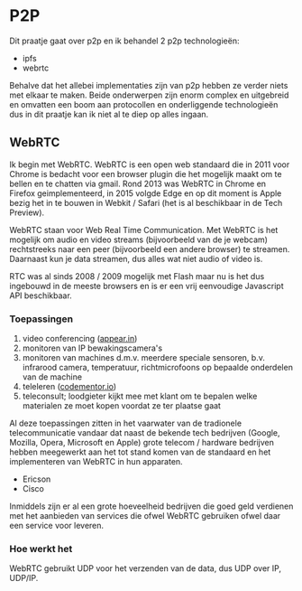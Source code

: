 # P2P

Dit praatje gaat over p2p en ik behandel 2 p2p technologieën:

- ipfs
- webrtc

Behalve dat het allebei implementaties zijn van p2p hebben ze verder niets met elkaar te maken. Beide onderwerpen zijn enorm complex en uitgebreid en omvatten een boom aan protocollen en onderliggende technologieën dus in dit praatje kan ik niet al te diep op alles ingaan.

## WebRTC

Ik begin met WebRTC. WebRTC is een open web standaard die in 2011 voor Chrome is bedacht voor een browser plugin die het mogelijk maakt om te bellen en te chatten via gmail. Rond 2013 was WebRTC in Chrome en Firefox geimplementeerd, in 2015 volgde Edge en op dit moment is Apple bezig het in te bouwen in Webkit / Safari (het is al beschikbaar in de Tech Preview).

WebRTC staan voor Web Real Time Communication. Met WebRTC is het mogelijk om audio en video streams (bijvoorbeeld van de je webcam) rechtstreeks naar een peer (bijvoorbeeld een andere browser) te streamen. Daarnaast kun je data streamen, dus alles wat niet audio of video is.

RTC was al sinds 2008 / 2009 mogelijk met Flash maar nu is het dus ingebouwd in de meeste browsers en is er een vrij eenvoudige Javascript API beschikbaar.


### Toepassingen

1. video conferencing ([appear.in](https://appear.in))
2. monitoren van IP bewakingscamera's
3. monitoren van machines d.m.v. meerdere speciale sensoren, b.v. infrarood camera, temperatuur, richtmicrofoons op bepaalde onderdelen van de machine
4. teleleren ([codementor.io](https://www.codementor.io/))
5. teleconsult; loodgieter kijkt mee met klant om te bepalen welke materialen ze moet kopen voordat ze ter plaatse gaat


Al deze toepassingen zitten in het vaarwater van de tradionele telecommunicatie vandaar dat naast de bekende tech bedrijven (Google, Mozilla, Opera, Microsoft en Apple) grote telecom / hardware bedrijven hebben meegewerkt aan het tot stand komen van de standaard en het implementeren van WebRTC in hun apparaten.

- Ericson
- Cisco

Inmiddels zijn er al een grote hoeveelheid bedrijven die goed geld verdienen met het aanbieden van services die ofwel WebRTC gebruiken ofwel daar een service voor leveren.

### Hoe werkt het

WebRTC gebruikt UDP voor het verzenden van de data, dus UDP over IP, UDP/IP.